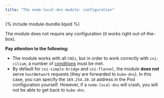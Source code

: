 ```yaml
---
title: "The node-local-dns module: configuration"
---
```


{% include module-bundle.liquid %}

The module does not require any configuration (it works right out-of-the-box).

**Pay attention to the following:**
- The module works with all `CNIs`, but in order to work correctly with `cni-cilium`, a number of [conditions](../../../../../modules/021-cni-cilium/#limitations) must be met.
- By default for `cni-simple-bridge` and `cni-flannel`, the module **does not** serve `hostNetwork` requests (they are forwarded to `kube-dns`). In this case, you can specify the  `169.254.20.10` address in the Pod configuration yourself. However, if a `node-local-dns` will crash, you will not be able to get back to `kube-dns`.
